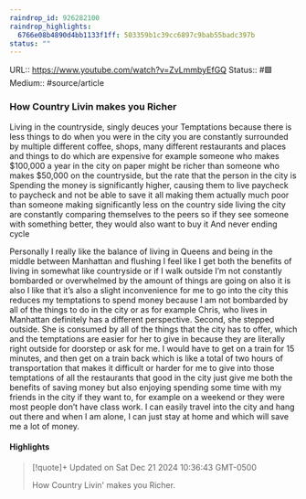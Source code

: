 ```yaml
---
raindrop_id: 926282100
raindrop_highlights:
  6766e08b4890d4bb1133f1ff: 503359b1c39cc6897c9bab55badc397b
status: ""
---
```


URL:: https://www.youtube.com/watch?v=ZvLmmbyEfGQ
Status:: #🟩
Medium:: #source/article


### How Country Livin makes you Richer

Living in the countryside, singly deuces your Temptations because there is less things to do when you were in the city you are constantly surrounded by multiple different coffee, shops, many different restaurants and places and things to do which are expensive for example someone who makes $100,000 a year in the city on paper might be richer than someone who makes $50,000 on the countryside, but the rate that the person in the city is Spending the money is significantly higher, causing them to live paycheck to paycheck and not be able to save it all making them actually much poor than someone making significantly less on the country side living the city are constantly comparing themselves to the peers so if they see someone with something better, they would also want to buy it And never ending cycle



Personally I really like the balance of living in Queens and being in the middle between Manhattan and flushing I feel like I get both the benefits of living in somewhat like countryside or if I walk outside I’m not constantly bombarded or overwhelmed by the amount of things are going on also it is also I like that it’s also a slight inconvenience for me to go into the city this reduces my temptations to spend money because I am not bombarded by all of the things to do in the city or as for example Chris, who lives in Manhattan definitely has a different perspective. Second, she stepped outside. She is consumed by all of the things that the city has to offer, which and the temptations are easier for her to give in because they are literally right outside for doorstep or ask for me. I would have to get on a train for 15 minutes, and then get on a train back which is like a total of two hours of transportation that makes it difficult or harder for me to give into those temptations of all the restaurants that good in the city just give me both the benefits of saving money but also enjoying spending some time with my friends in the city if they want to, for example on a weekend or they were most people don’t have class work. I can easily travel into the city and hang out there and when I am alone, I can just stay at home and which will save me a lot of money.

#### Highlights

> [!quote]+ Updated on Sat Dec 21 2024 10:36:43 GMT-0500
>
> How Country Livin&#39; makes you Richer.
